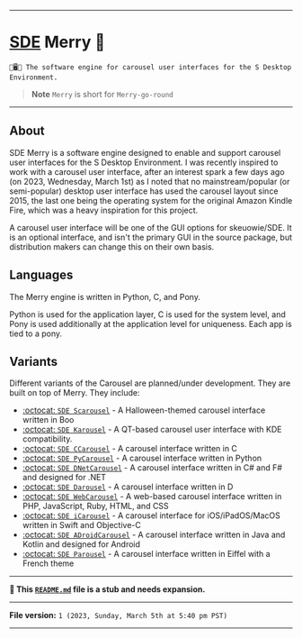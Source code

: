 
***

# [SDE](https://github.com/seanpm2001/Skeuwie/) Merry 🎠️

`🎠️🖥️🎠️ The software engine for carousel user interfaces for the S Desktop Environment.`

> **Note** `Merry` is short for `Merry-go-round`

***

## About

SDE Merry is a software engine designed to enable and support carousel user interfaces for the S Desktop Environment. I was recently inspired to work with a carousel user interface, after an interest spark a few days ago (on 2023, Wednesday, March 1st) as I noted that no mainstream/popular (or semi-popular) desktop user interface has used the carousel layout since 2015, the last one being the operating system for the original Amazon Kindle Fire, which was a heavy inspiration for this project.

A carousel user interface will be one of the GUI options for skeuowie/SDE. It is an optional interface, and isn't the primary GUI in the source package, but distribution makers can change this on their own basis.

## Languages

The Merry engine is written in Python, C, and Pony. 

Python is used for the application layer, C is used for the system level, and Pony is used additionally at the application level for uniqueness. Each app is tied to a pony.

## Variants

Different variants of the Carousel are planned/under development. They are built on top of Merry. They include:

* [:octocat: `SDE Scarousel`](https://github.com/seanpm2001/SDE_Scarousel/) - A Halloween-themed carousel interface written in Boo
* [:octocat: `SDE Karousel`](https://github.com/seanpm2001/SDE_Karousel/) - A QT-based carousel user interface with KDE compatibility.
* [:octocat: `SDE CCarousel`](https://github.com/seanpm2001/SDE_CCarousel/) - A carousel interface written in C
* [:octocat: `SDE PyCarousel`](https://github.com/seanpm2001/SDE_PyCarousel/) - A carousel interface written in Python
* [:octocat: `SDE DNetCarousel`](https://github.com/seanpm2001/SDE_DNetCarousel/) - A carousel interface written in C# and F# and designed for .NET
* [:octocat: `SDE Darousel`](https://github.com/seanpm2001/SDE_Darousel/) - A carousel interface written in D
* [:octocat: `SDE WebCarousel`](https://github.com/seanpm2001/SDE_WebCarousel/) - A web-based carousel interface written in PHP, JavaScript, Ruby, HTML, and CSS
* [:octocat: `SDE iCarousel`](https://github.com/seanpm2001/SDE_iCarousel/) - A carousel interface for iOS/iPadOS/MacOS written in Swift and Objective-C
* [:octocat: `SDE ADroidCarousel`](https://github.com/seanpm2001/SDE_ADroidCarousel/) - A carousel interface written in Java and Kotlin and designed for Android
* [:octocat: `SDE Parousel`](https://github.com/seanpm2001/SDE_Parousel/) - A carousel interface written in Eiffel with a French theme

***

**🌱️ This [`README.md`](/README.md) file is a stub and needs expansion.**

***

**File version:** `1 (2023, Sunday, March 5th at 5:40 pm PST)`

***
